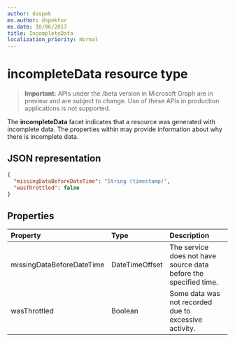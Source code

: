 ```yaml
---
author: daspek
ms.author: dspektor
ms.date: 10/06/2017
title: IncompleteData
localization_priority: Normal
---
```

# incompleteData resource type

 > **Important:** APIs under the /beta version in Microsoft Graph are in preview and are subject to change. Use of these APIs in production applications is not supported.

The **incompleteData** facet indicates that a resource was generated with incomplete data.
The properties within may provide information about why there is incomplete data.

## JSON representation

<!-- { "blockType": "resource", "@type": "microsoft.graph.incompleteData" } -->

```json
{
  "missingDataBeforeDateTime": "String (timestamp)",
  "wasThrottled": false
}
```

## Properties

| Property                  | Type           | Description
|:--------------------------|:---------------|:--------------------------------
| missingDataBeforeDateTime | DateTimeOffset | The service does not have source data before the specified time.
| wasThrottled              | Boolean        | Some data was not recorded due to excessive activity.

<!-- {
  "type": "#page.annotation",
  "section": "documentation",
  "tocPath": "Facets/IncompleteData"
} -->

